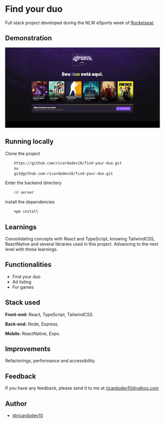
# Find your duo

Full stack project developed during the NLW eSports week of [Rocketseat](https://www.rocketseat.com.br).


## Demonstration

<p align="center">
<img src="assets/nlw-esports-demonstration.gif">
</p>


## Running locally

Clone the project

```bash
    https://github.com/ricardodev10/find-your-duo.git
    ou
    git@github.com:ricardodev10/find-your-duo.git
```

Enter the backend directory

```bash
    cd server
```

install the dependencies

```bash
    npm install
```


## Learnings

Consolidating concepts with React and TypeScript, knowing TailwindCSS, ReactNative and several libraries used in this project.
Advancing to the next level with these learnings.


## Functionalities

- Find your duo
- Ad listing
- For games


## Stack used

**Front-end:** React, TypeScript, TailwindCSS.

**Back-end:** Node, Express.

**Mobile:** ReactNative, Expo.


## Improvements

Refactorings, performance and accessibility.


## Feedback

If you have any feedback, please send it to me at ricardodev10@yahoo.com


## Author

- [@ricardodev10](https://www.github.com/ricardodev10)
